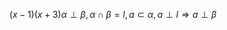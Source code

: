 $$
\left(x-1\right)\left(x+3\right) \alpha \perp \beta , \alpha \cap \beta = l,a \subset \alpha ,a \perp l  
  \Rightarrow a \perp \beta 
$$

